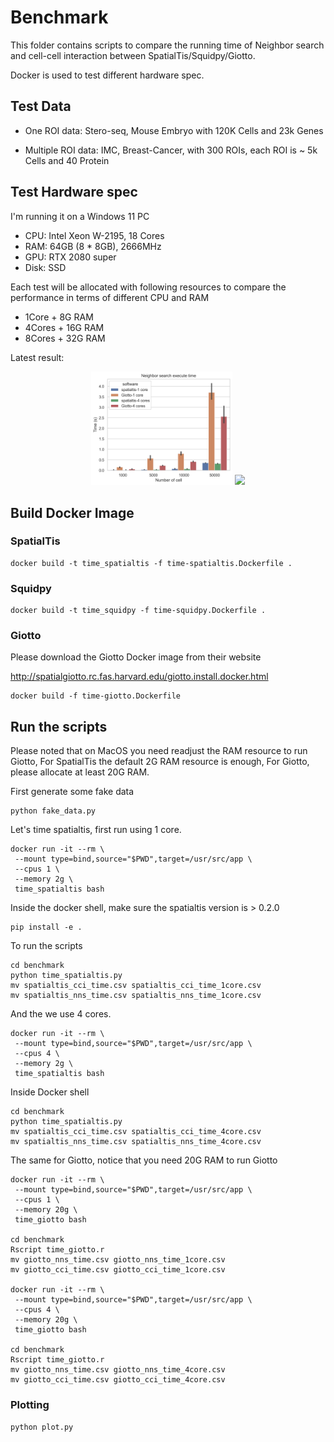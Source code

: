 # Benchmark

This folder contains scripts to compare the running time of Neighbor search and
cell-cell interaction between SpatialTis/Squidpy/Giotto.

Docker is used to test different hardware spec.

## Test Data

- One ROI data: Stero-seq, Mouse Embryo with 120K Cells and 23k Genes

- Multiple ROI data: IMC, Breast-Cancer, with 300 ROIs, each ROI is ~ 5k Cells and 40 Protein

## Test Hardware spec

I'm running it on a Windows 11 PC
- CPU: Intel Xeon W-2195, 18 Cores
- RAM: 64GB (8 * 8GB), 2666MHz
- GPU: RTX 2080 super
- Disk: SSD


Each test will be allocated with following resources to compare the performance
in terms of different CPU and RAM

- 1Core + 8G RAM
- 4Cores + 16G RAM
- 8Cores + 32G RAM


Latest result:

<p align="center">
    <img src="compare_neighbor_search.png" width="45%">
    <img src="compare_cell_cell_interaction.png.png" width="45%">
</p>


## Build Docker Image

### SpatialTis

```shell
docker build -t time_spatialtis -f time-spatialtis.Dockerfile .
```

### Squidpy

```shell
docker build -t time_squidpy -f time-squidpy.Dockerfile .
```

### Giotto
Please download the Giotto Docker image from their website

http://spatialgiotto.rc.fas.harvard.edu/giotto.install.docker.html

```shell
docker build -f time-giotto.Dockerfile
```

## Run the scripts

Please noted that on MacOS you need readjust the RAM resource to run Giotto,
For SpatialTis the default 2G RAM resource is enough, For Giotto, please allocate
at least 20G RAM.

First generate some fake data

```shell
python fake_data.py
```

Let's time spatialtis, first run using 1 core.

```shell
docker run -it --rm \
 --mount type=bind,source="$PWD",target=/usr/src/app \
 --cpus 1 \
 --memory 2g \
 time_spatialtis bash
```
Inside the docker shell, make sure the spatialtis version is > 0.2.0

```shell
pip install -e .
```

To run the scripts

```shell
cd benchmark
python time_spatialtis.py
mv spatialtis_cci_time.csv spatialtis_cci_time_1core.csv
mv spatialtis_nns_time.csv spatialtis_nns_time_1core.csv
```

And the we use 4 cores.

```shell
docker run -it --rm \
 --mount type=bind,source="$PWD",target=/usr/src/app \
 --cpus 4 \
 --memory 2g \
 time_spatialtis bash
```

Inside Docker shell

```shell
cd benchmark
python time_spatialtis.py
mv spatialtis_cci_time.csv spatialtis_cci_time_4core.csv
mv spatialtis_nns_time.csv spatialtis_nns_time_4core.csv
```

The same for Giotto, notice that you need 20G RAM to run Giotto

```shell
docker run -it --rm \
 --mount type=bind,source="$PWD",target=/usr/src/app \
 --cpus 1 \
 --memory 20g \
 time_giotto bash

cd benchmark
Rscript time_giotto.r
mv giotto_nns_time.csv giotto_nns_time_1core.csv
mv giotto_cci_time.csv giotto_cci_time_1core.csv

docker run -it --rm \
 --mount type=bind,source="$PWD",target=/usr/src/app \
 --cpus 4 \
 --memory 20g \
 time_giotto bash

cd benchmark
Rscript time_giotto.r
mv giotto_nns_time.csv giotto_nns_time_4core.csv
mv giotto_cci_time.csv giotto_cci_time_4core.csv
```


### Plotting

```shell
python plot.py
```